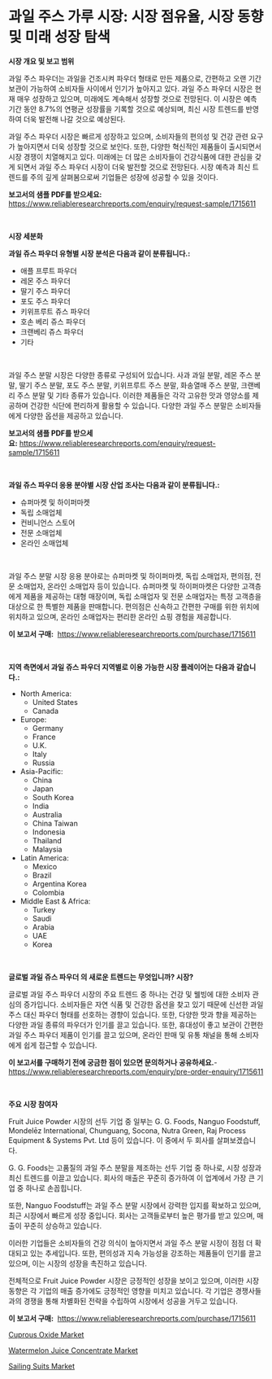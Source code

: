 <p><h1>과일 주스 가루 시장: 시장 점유율, 시장 동향 및 미래 성장 탐색</h1></p><p><strong>시장 개요 및 보고 범위</strong></p>
<p><p>과일 주스 파우더는 과일을 건조시켜 파우더 형태로 만든 제품으로, 간편하고 오랜 기간 보관이 가능하여 소비자들 사이에서 인기가 높아지고 있다. 과일 주스 파우더 시장은 현재 매우 성장하고 있으며, 미래에도 계속해서 성장할 것으로 전망된다. 이 시장은 예측 기간 동안 8.7%의 연평균 성장률을 기록할 것으로 예상되며, 최신 시장 트렌드를 반영하여 더욱 발전해 나갈 것으로 예상된다.</p><p>과일 주스 파우더 시장은 빠르게 성장하고 있으며, 소비자들의 편의성 및 건강 관련 요구가 높아지면서 더욱 성장할 것으로 보인다. 또한, 다양한 혁신적인 제품들이 출시되면서 시장 경쟁이 치열해지고 있다. 미래에는 더 많은 소비자들이 건강식품에 대한 관심을 갖게 되면서 과일 주스 파우더 시장이 더욱 발전할 것으로 전망된다. 시장 예측과 최신 트렌드를 주의 깊게 살펴봄으로써 기업들은 성장에 성공할 수 있을 것이다.</p></p>
<p><strong>보고서의 샘플 PDF를 받으세요:</strong> <a href="https://www.reliableresearchreports.com/enquiry/request-sample/1715611">https://www.reliableresearchreports.com/enquiry/request-sample/1715611</a></p>
<p>&nbsp;</p>
<p><strong>시장 세분화</strong></p>
<p><strong>과일 쥬스 파우더 유형별 시장 분석은 다음과 같이 분류됩니다.:</strong></p>
<p><ul><li>애플 프루트 파우더</li><li>레몬 주스 파우더</li><li>딸기 주스 파우더</li><li>포도 주스 파우더</li><li>키위프루트 쥬스 파우더</li><li>호손 베리 쥬스 파우더</li><li>크랜베리 쥬스 파우더</li><li>기타</li></ul></p>
<p>&nbsp;</p>
<p><p>과일 주스 분말 시장은 다양한 종류로 구성되어 있습니다. 사과 과일 분말, 레몬 주스 분말, 딸기 주스 분말, 포도 주스 분말, 키위프루트 주스 분말, 화송열매 주스 분말, 크랜베리 주스 분말 및 기타 종류가 있습니다. 이러한 제품들은 각각 고유한 맛과 영양소를 제공하며 건강한 식단에 편리하게 활용할 수 있습니다. 다양한 과일 주스 분말은 소비자들에게 다양한 옵션을 제공하고 있습니다.</p></p>
<p><strong>보고서의 샘플 PDF를 받으세요:</strong>&nbsp;<a href="https://www.reliableresearchreports.com/enquiry/request-sample/1715611">https://www.reliableresearchreports.com/enquiry/request-sample/1715611</a></p>
<p>&nbsp;</p>
<p><strong> 과일 쥬스 파우더 응용 분야별 시장 산업 조사는 다음과 같이 분류됩니다.:</strong></p>
<p><ul><li>슈퍼마켓 및 하이퍼마켓</li><li>독립 소매업체</li><li>컨비니언스 스토어</li><li>전문 소매업체</li><li>온라인 소매업체</li></ul></p>
<p>&nbsp;</p>
<p><p>과일 주스 분말 시장 응용 분야로는 슈퍼마켓 및 하이퍼마켓, 독립 소매업자, 편의점, 전문 소매업자, 온라인 소매업자 등이 있습니다. 슈퍼마켓 및 하이퍼마켓은 다양한 고객층에게 제품을 제공하는 대형 매장이며, 독립 소매업자 및 전문 소매업자는 특정 고객층을 대상으로 한 특별한 제품을 판매합니다. 편의점은 신속하고 간편한 구매를 위한 위치에 위치하고 있으며, 온라인 소매업자는 편리한 온라인 쇼핑 경험을 제공합니다.</p></p>
<p><strong>이 보고서 구매:</strong>&nbsp; <a href="https://www.reliableresearchreports.com/purchase/1715611">https://www.reliableresearchreports.com/purchase/1715611</a></p>
<p>&nbsp;</p>
<p><strong>지역 측면에서 과일 쥬스 파우더 지역별로 이용 가능한 시장 플레이어는 다음과 같습니다.:</strong></p>
<p><ul>
    <li>
        North America:
        <ul>
            <li>United States</li>
            <li>Canada</li>
        </ul>
    </li>
    <li>
        Europe:
        <ul>
            <li>Germany</li>
            <li>France</li>
            <li>U.K.</li>
            <li>Italy</li>
            <li>Russia</li>
        </ul>
    </li>
    <li>
        Asia-Pacific:
        <ul>
            <li>China</li>
            <li>Japan</li>
            <li>South Korea</li>
            <li>India</li>
            <li>Australia</li>
            <li>China Taiwan</li>
            <li>Indonesia</li>
            <li>Thailand</li>
            <li>Malaysia</li>
        </ul>
    </li>
    <li>
        Latin America:
        <ul>
            <li>Mexico</li>
            <li>Brazil</li>
            <li>Argentina Korea</li>
            <li>Colombia</li>
        </ul>
    </li>
    <li>
        Middle East & Africa:
        <ul>
            <li>Turkey</li>
            <li>Saudi</li>
            <li>Arabia</li>
            <li>UAE</li>
            <li>Korea</li>
        </ul>
    </li>
    </ul></p>
<p>&nbsp;</p>
<p><strong>글로벌 과일 쥬스 파우더 의 새로운 트렌드는 무엇입니까? 시장?</strong></p>
<p><p>글로벌 과일 주스 파우더 시장의 주요 트렌드 중 하나는 건강 및 웰빙에 대한 소비자 관심의 증가입니다. 소비자들은 자연 식품 및 건강한 옵션을 찾고 있기 때문에 신선한 과일 주스 대신 파우더 형태를 선호하는 경향이 있습니다. 또한, 다양한 맛과 향을 제공하는 다양한 과일 종류의 파우더가 인기를 끌고 있습니다. 또한, 휴대성이 좋고 보관이 간편한 과일 주스 파우더 제품이 인기를 끌고 있으며, 온라인 판매 및 유통 채널을 통해 소비자에게 쉽게 접근할 수 있습니다.</p></p>
<p><strong>이 보고서를 구매하기 전에 궁금한 점이 있으면 문의하거나 공유하세요.</strong>- <a href="https://www.reliableresearchreports.com/enquiry/pre-order-enquiry/1715611">https://www.reliableresearchreports.com/enquiry/pre-order-enquiry/1715611</a></p>
<p>&nbsp;</p>
<p><strong>주요 시장 참여자</strong></p>
<p><p>Fruit Juice Powder 시장의 선두 기업 중 일부는 G. G. Foods, Nanguo Foodstuff, Mondelēz International, Chunguang, Socona, Nutra Green, Raj Process Equipment & Systems Pvt. Ltd 등이 있습니다. 이 중에서 두 회사를 살펴보겠습니다.</p><p>G. G. Foods는 고품질의 과일 주스 분말을 제조하는 선두 기업 중 하나로, 시장 성장과 최신 트렌드를 이끌고 있습니다. 회사의 매출은 꾸준히 증가하여 이 업계에서 가장 큰 기업 중 하나로 손꼽힙니다.</p><p>또한, Nanguo Foodstuff는 과일 주스 분말 시장에서 강력한 입지를 확보하고 있으며, 최근 시장에서 빠르게 성장 중입니다. 회사는 고객들로부터 높은 평가를 받고 있으며, 매출이 꾸준히 상승하고 있습니다.</p><p>이러한 기업들은 소비자들의 건강 의식이 높아지면서 과일 주스 분말 시장이 점점 더 확대되고 있는 추세입니다. 또한, 편의성과 지속 가능성을 강조하는 제품들이 인기를 끌고 있으며, 이는 시장의 성장을 촉진하고 있습니다.</p><p>전체적으로 Fruit Juice Powder 시장은 긍정적인 성장을 보이고 있으며, 이러한 시장 동향은 각 기업의 매출 증가에도 긍정적인 영향을 미치고 있습니다. 각 기업은 경쟁사들과의 경쟁을 통해 차별화된 전략을 수립하여 시장에서 성공을 거두고 있습니다.</p></p>
<p><strong>이 보고서 구매:</strong>&nbsp;&nbsp;<a href="https://www.reliableresearchreports.com/purchase/1715611">https://www.reliableresearchreports.com/purchase/1715611</a></p>
<p><p><a href="https://github.com/Hazelklievgspy6vdcsmu106w/Market-Research-Report-List-1/blob/main/cuprous-oxide-market.md">Cuprous Oxide Market</a></p><p><a href="https://view.publitas.com/reportprime-1/watermelon-juice-concentrate-market-research-report-forecasted-for-period-from-2024-2031-by-market-type-market-application-and-region/">Watermelon Juice Concentrate Market</a></p><p><a href="https://view.publitas.com/reportprime-1/sailing-suits-market-insights-market-players-and-forecast-till-2030/">Sailing Suits Market</a></p></p>
